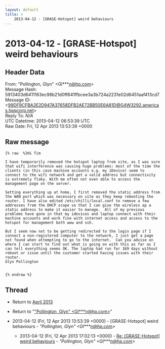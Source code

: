 ```yaml
---
layout: default
title: >
    2013-04-12 - [GRASE-Hotspot] weird behaviours
---
```


# 2013-04-12 - [GRASE-Hotspot] weird behaviours

## Header Data

From: "Pollington, Glyn" \<Gl***n@hp.com\><br>
Message Hash: 5913403d6411163ec98b21d0ff641ffbcee3a3b724a2231e02d6451aaf413cd7<br>
Message ID: \<99DF9CFBA2E2D947A37658DFB2AE72BB50E6A81D@G4W3292.americas.hpqcorp.net\><br>
Reply To: _N/A_<br>
UTC Datetime: 2013-04-12 06:53:39 UTC<br>
Raw Date: Fri, 12 Apr 2013 13:53:39 +0000<br>

## Raw message

```
{% raw  %}Hi Tim

I have temporarily removed the hotspot laptop from site, as I was sure that wifi interference was causing huge problems: most of the time the clients (in this case machine accounts e.g. my iDevice) seem to connect to the wifi network and get a valid address but connectivity is extremely flaky. With me often not even able to access the management page on the server.

Setting everything up at home, I first removed the static address from the WAN port which was necessary on site as they keep rebooting the router. I have also edited /etc/chilli/local.conf to remove a few addresses from the DHCP scope so that I can give the wireless ap a static address to make it easier to manage.  All of my previous problems have gone in that my idevices and laptop connect with their machine accounts and work fine with internet access and access to the hotspot for management both www and ssh.

But I seem now not to be getting redirected to the login page if I connect a non-registered computer to the network, I just get a page not found when attempting to go to the internet.  Can you advise on where I can start to find out what is going on with this as far as I can tell everything seems OK. The laptop had run for 169 days without reboot or issue until the customer started having issues with their router.
Glyn Pollington


{% endraw %}
```

## Thread

+ Return to [April 2013](/archive/2013/04)

+ Return to "["Pollington, Glyn" <Gl***n<span>@</span>hp.com>](/authors/gl___n_at_hp_com)"

+ 2013-04-12 (Fri, 12 Apr 2013 13:53:39 +0000) - [GRASE-Hotspot] weird behaviours - _"Pollington, Glyn" \<Gl***n@hp.com\>_
  + 2013-04-12 (Fri, 12 Apr 2013 17:02:13 +0000) - [Re: [GRASE-Hotspot] weird behaviours](/archive/2013/04/0aedfe72d9535a6c8f80437e8ebd888eb28afea8f8866b99803582907239e57d) - _"Pollington, Glyn" \<Gl***n@hp.com\>_

